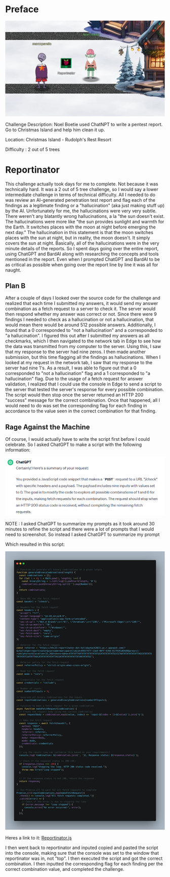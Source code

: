 # Preface
![](../images/Reportinator.jpg)

Challenge Description: Noel Boetie used ChatNPT to write a pentest report. Go to Christmas Island and help him clean it up.

Location: Christmas Island - Rudolph's Rest Resort

Difficulty : 2 out of 5 trees


# Reportinator
This challenge actually took days for me to complete. Not because it was technically hard. It was a 2 out of 5 tree challenge, so I would say a lower intermediate challenge in terms of technical difficulty. All I needed to do was review an AI-generated penetration test report and flag each of the findings as a legitimate finding or a "hallucination" (aka just making stuff up) by the AI. Unfortunately for me, the hallucinations were very very subtle. There weren't any blatantly wrong hallucinations, a la "the sun doesn't exist. The hallucinations were more like "the sun provides sunlight and warmth for the Earth. It switches places with the moon at night before emerging the next day." The hallucination in this statement is that the moon switches places with the sun at night, but in reality, the moon doesn't. It simply covers the sun at night. Basically, all of the hallucinations were in the very minute details of the reports. So I spent days going over the entire report, using ChatGPT and BardAI along with researching the concepts and tools mentioned in the report. Even when I prompted ChatGPT and BardAI to be as critical as possible when going over the report line by line it was all for naught.
## Plan B
After a couple of days I looked over the source code for the challenge and realized that each time I submitted my answers, it would send my answer combination as a fetch request to a server to check it. The server would then respond whether my answer was correct or not. Since there were 9 findings I needed to check as a hallucination or not a hallucination, that would mean there would be around 512 possible answers. Additionally, I found that a 0 corresponded to "not a hallucination" and a corresponded to "a hallucination". I figured this out after I submitted my answers as all checkmarks, which I then navigated to the network tab in Edge to see how the data was transmitted from my computer to the server. Using this, I saw that my response to the server had nine zeros. I then made another submission, but this time flagging all the findings as hallucinations. When I looked at my request in the network tab, I saw that my response to the server had nine 1's. As a result, I was able to figure out that a 0 corresponded to "not a hallucination" flag and a 1 corresponded to "a hallucination" flag. Due to the usage of a fetch request for answer validation, I realized that I could use the console in Edge to send a script to the server that tested the server's response for every possible combination. The script would then stop once the server returned an HTTP 200 "success" message for the correct combination. Once that happened, all I would need to do was set the corresponding flag for each finding in accordance to the value seen in the correct combination for that finding. 
## Rage Against the Machine
Of course, I would actually have to write the script first before I could celebrate. So I asked ChatGPT to make a script with the following information:

![](../images/Reportinator-part-2.png)

NOTE :
  I asked ChatGPT to summarize my prompts as it took around 30 minutes to refine the script
  and there were a lot of prompts that I would need to screenshot. So instead I asked ChatGPT to summarize my prompt

Which resulted in this script:

![](../images/Reportinator-part-1.png)

Heres a link to it: [Reportinator.js](../scripts/reportinator.js)

I then went back to reportinator and inputed copied and pasted the script into the console, making sure that the console was set to the window that reportinator was in, not "top". I then executed the script and got the correct combination. I then inputted the corresponding flag for each finding per the correct combination value, and completed the challenge. 




